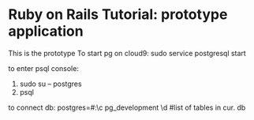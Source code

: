 # Ruby on Rails Tutorial: prototype application



This is the prototype
To start pg on cloud9: sudo service postgresql start

to enter psql console:
1. sudo su – postgres
2. psql

to connect db:
postgres=#:\c pg_development
\d #list of tables in cur. db